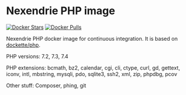 Nexendrie PHP image
===================

[![Docker Stars](https://img.shields.io/docker/stars/nexendrie/php.svg?style=flat)](https://hub.docker.com/r/nexendrie/php/)
[![Docker Pulls](https://img.shields.io/docker/pulls/nexendrie/php.svg?style=flat)](https://hub.docker.com/r/nexendrie/php/)

Nexendrie PHP docker image for continuous integration. It is based on [dockette/php](https://github.com/dockette/php).

PHP versions: 7.2, 7.3, 7.4

PHP extensions: bcmath, bz2, calendar, cgi, cli, ctype, curl, gd, gettext, iconv, intl, mbstring, mysqli, pdo, sqlite3, ssh2, xml, zip, phpdbg, pcov

Other stuff: Composer, phing, git
